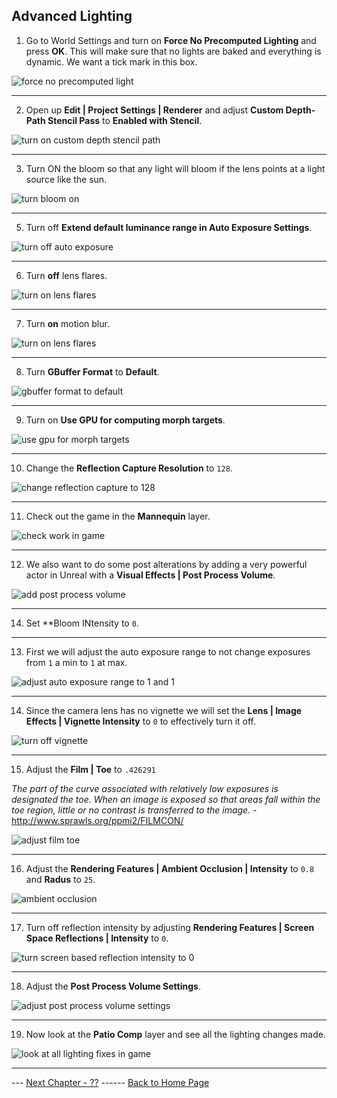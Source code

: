 ## Advanced Lighting

1. Go to World Settings and turn on **Force No Precomputed Lighting** and press **OK**.  This will make sure that no lights are baked and everything is dynamic. We want a tick mark in this box.

![force no precomputed light](../images/forcePrecomputedLIghting.jpg)

***

2. Open up **Edit | Project Settings | Renderer** and adjust **Custom Depth-Path Stencil Pass** to **Enabled with Stencil**.

![turn on custom depth stencil path](../images/forcePrecompute.jpg)

***

3. Turn ON the bloom so that any light will  bloom if the lens points at a light source like the sun.

![turn bloom on](../images/turnOffBllom.jpg)

***


5.  Turn off **Extend default luminance range in Auto Exposure Settings**.

![turn off auto exposure](../images/extendAutoExposure.jpg)

***


6. Turn **off** lens flares.

![turn on lens flares](../images/lensFlares.jpg)

***

7. Turn **on** motion blur.

![turn on lens flares](../images/turnOnMotionBlur.jpg)

***

8. Turn **GBuffer Format** to **Default**.

![gbuffer format to default](../images/gbufferNormal.jpg)

***

9. Turn on **Use GPU for computing morph targets**.

![use gpu for morph targets](../images/gpuForMorphTargets.jpg)

***

10. Change the **Reflection Capture Resolution** to `128`.

![change reflection capture to 128](../images/reflectionCaptureResolution.jpg)

***

11. Check out the game in the **Mannequin** layer.

![check work in game](../images/seeEndResult.jpg)

***

12.  We also want to do some post alterations by adding a very powerful actor in Unreal with a **Visual Effects | Post Process Volume**.

![add post process volume](../images/addPostProcessVolume.jpg)

***

14. Set **Bloom INtensity to `0`.

***

13.  First we will adjust the auto exposure range to not change exposures from `1` a min to `1` at max.

![adjust auto exposure range to 1 and 1](../images/minMaxExposure.jpg)

***

14. Since the camera lens has no vignette we will set the **Lens | Image Effects | Vignette Intensity** to `0` to effectively turn it off.

![turn off vignette](../images/turnOffVignette.jpg)

***

15. Adjust the **Film | Toe** to `.426291` 

*The part of the curve associated with relatively low exposures is designated the toe.  When an image is exposed so that areas fall within the toe region, little or no contrast is transferred to the image.* - http://www.sprawls.org/ppmi2/FILMCON/

![adjust film toe](../images/filmToe.jpg)

***

16. Adjust the **Rendering Features | Ambient Occlusion | Intensity** to `0.8` and **Radus** to `25`.

![ambient occlusion](../images/ambientOcclusion.jpg)

***

17. Turn off reflection intensity by adjusting **Rendering Features | Screen Space Reflections | Intensity** to `0`.

![turn screen based reflection intensity to 0](../images/insityAdjustment.jpg)

***

18. Adjust the **Post Process Volume Settings**.


![adjust post process volume settings](../images/postProcessVolumeSettings.jpg)

***

19.  Now look at the **Patio Comp** layer and see all the lighting changes made.

![look at all lighting fixes in game](../images/patioCompInGame.jpg)


***

--- [Next Chapter - ??](../shadow_matte/README.md) ------ [Back to Home Page](../README.md)